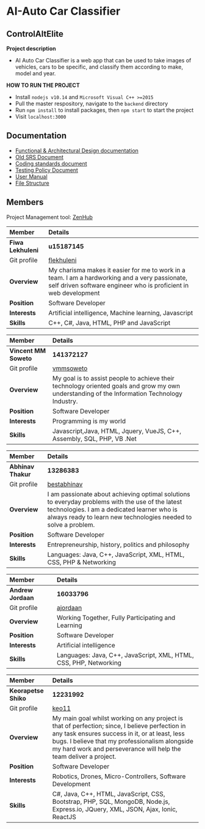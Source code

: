 # AI-Auto Car Classifier

## **ControlAltElite**


**Project description**
* AI Auto Car Classifier is a web app that can be used to take images of vehicles, cars to be specific, and classify them according to make, model and year.

**HOW TO RUN THE PROJECT**
* Install `nodejs v10.14` and `Microsoft Visual C++ >=2015`
* Pull the master respository, navigate to the `backend` directory
* Run `npm install` to install packages, then `npm start` to start the project
* Visit `localhost:3000` 

## **Documentation**
- [Functional & Architectural Design documentation](https://github.com/cos301-2019-se/AI-Auto-Car-Classifier/blob/master/documents/Requirements_Document.pdf)
- [Old SRS Document ](https://github.com/cos301-2019-se/AI-Auto-Car-Classifier/blob/master/documents/SRS_DEMO2.pdf)
- [Coding standards document](https://github.com/cos301-2019-se/AI-Auto-Car-Classifier/blob/master/documents/Coding%20Standards.pdf)
- [Testing Policy Document](https://github.com/cos301-2019-se/AI-Auto-Car-Classifier/blob/master/documents/Testing%20Policy.pdf)
- [User Manual](https://github.com/cos301-2019-se/AI-Auto-Car-Classifier/blob/master/documents/User_Manual_Demo4.pdf)
- [File Structure](https://github.com/cos301-2019-se/AI-Auto-Car-Classifier/blob/master/documents/file%20strucuture/fileStrct.JPG)


## **Members**

 Project Management tool: [ZenHub](https://app.zenhub.com/workspaces/controlaltelite-5cc986490a0d102d91ad7cbf/board?repos=183455866)
 
|Member | Details | 
| :---         | :---         |    
|**Fiwa Lekhuleni**|    **u15187145**   |
|Git profile |[flekhuleni](https://github.com/flekhuleni)|
|**Overview**| My charisma makes it easier for me to work in a team. I am a hardworking and a very passionate, self driven software engineer who is proficient in web development |
|**Position** |Software Developer|
|**Interests** |Artificial intelligence, Machine learning, Javascript|
|**Skills**|C++, C#, Java, HTML, PHP and JavaScript|

|Member | Details | 
| :---         | :---         |  
|**Vincent MM Soweto**|    **141372127**   |
|Git profile |[vmmsoweto](https://github.com/vmmsoweto)|
|**Overview**|My goal is to assist people to achieve their technology oriented goals and grow my own understanding of the Information Technology Industry.|
|**Position** |Software Developer|
|**Interests** | Programming is my world |
|**Skills**|Javascript,Java, HTML, Jquery, VueJS, C++, Assembly, SQL, PHP, VB .Net|

|Member | Details | 
| :---         | :---         |  
|**Abhinav Thakur**|    **13286383**   |
|Git profile |[bestabhinav](https://github.com/bestabhinav)|
|**Overview**|I am passionate about achieving optimal solutions to everyday problems with the use of the latest technologies. I am a dedicated learner who is always ready to learn new technologies needed to solve a problem.|
|**Position** |Software Developer|
|**Interests** |Entrepreneurship, history, politics and philosophy|
|**Skills**|Languages: Java, C++, JavaScript, XML, HTML, CSS, PHP & Networking|

|Member | Details | 
| :---         | :---         |  
|**Andrew Jordaan**|    **16033796**   |
|Git profile |[ajordaan](https://github.com/ajordaan)|
|**Overview**|Working Together, Fully Participating and Learning|
|**Position** |Software Developer|
|**Interests** |Artificial intelligence|
|**Skills**|Languages: Java, C++, JavaScript, XML, HTML, CSS, PHP, Networking|

|Member | Details | 
| :---         | :---         |  
|**Keorapetse Shiko**|    **12231992**   |
|Git profile |[keo11](https://github.com/keo11)|
|**Overview**|My main goal whilst working on any project is that of perfection; since, I believe perfection in any task ensures success in it, or at least, less bugs. I believe that my professionalism alongside my hard work and perseverance will help the team deliver a project.|
|**Position** |Software Developer|
|**Interests** |Robotics, Drones, Micro-Controllers, Software Development|
|**Skills**|C#, Java, C++, HTML, JavaScript, CSS, Bootstrap, PHP, SQL, MongoDB, Node.js, Express.io, JQuery, XML, JSON, Ajax, Ionic, ReactJS|


